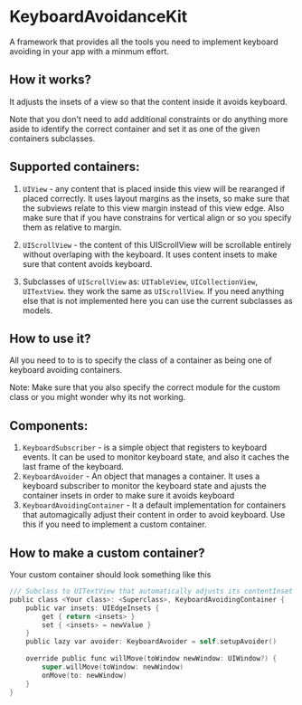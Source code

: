 # KeyboardAvoidanceKit
A framework that provides all the tools you need to implement keyboard avoiding in your app with a minmum effort.

## How it works?

It adjusts the insets of a view so that the content inside it avoids keyboard.

Note that you don't need to add additional constraints or do anything more aside to identify the correct container and set it as one of the given containers subclasses.

## Supported containers:

1. `UIView` - any content that is placed inside this view will be rearanged if placed correctly. It uses layout margins as the insets, so make sure that the subviews relate to this view margin instead of this view edge. 
Also make sure that if you have constrains for vertical align or so you specify them as relative to margin.

2. `UIScrollView` - the content of this UIScrollView will be scrollable entirely without overlaping with the keyboard. It uses content insets to make sure that content avoids keyboard.
3. Subclasses of `UIScrollView` as: `UITableView`, `UICollectionView`, `UITextView`. they work the same as `UIScrollView`. If you need anything else that is not implemented here you can use the current subclasses as models.

## How to use it?

All you need to to is to specify the class of a container as being one of keyboard avoiding containers.

Note: Make sure that you also specify the correct module for the custom class or you might wonder why its not working.

## Components:

1. `KeyboardSubscriber` - is a simple object that registers to keyboard events. It can be used to monitor keyboard state, and also it caches the last frame of the keyboard.
2. `KeyboardAvoider` - An object that manages a container. It uses a keyboard subscriber to monitor the keyboard state and ajusts the container insets in order to make sure it avoids keyboard
3. `KeyboardAvoidingContainer` - It a default implementation for containers that automagically adjust their content in order to avoid keyboard. Use this if you need to implement a custom container.

## How to make a custom container?

Your custom container should look something like this

```objective-c
/// Subclass to UITextView that automatically adjusts its contentInset to avoid keyboard
public class <Your class>: <Superclass>, KeyboardAvoidingContainer {
    public var insets: UIEdgeInsets {
        get { return <insets> }
        set { <insets> = newValue }
    }
    public lazy var avoider: KeyboardAvoider = self.setupAvoider()
    
    override public func willMove(toWindow newWindow: UIWindow?) {
        super.willMove(toWindow: newWindow)
        onMove(to: newWindow)
    }
}
```
